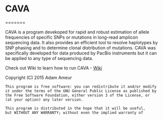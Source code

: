 # CAVA
=======

CAVA is a program devekoped for rapid and robust estimation of allele frequencies of specific SNPs or mutations in long-read amplicon sequencing data. It also provides an efficient tool to resolve haplotypes by SNP phasing and to determine clonal distribution of mutations. CAVA was specifically developed for data produced by PacBio instruments but it can be applied to any type of sequencing data. 

Check out Wiki to learn how to run CAVA - [Wiki](https://github.com/UppsalaGenomeCenter/InSiDeR/wiki)

Copyright (C) 2015 Adam Ameur

    This program is free software: you can redistribute it and/or modify
    it under the terms of the GNU General Public License as published by
    the Free Software Foundation, either version 3 of the License, or
    (at your option) any later version.

    This program is distributed in the hope that it will be useful,
    but WITHOUT ANY WARRANTY; without even the implied warranty of
